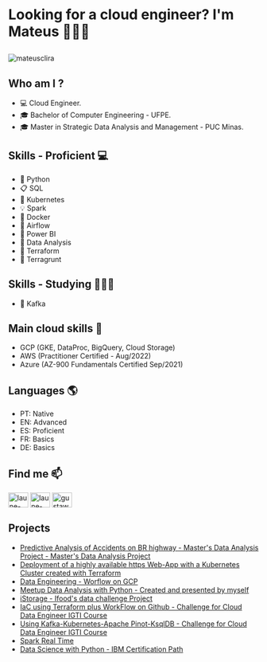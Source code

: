 # <p align="left"> Looking for a cloud engineer? I'm Mateus 👨🏻‍💻 </p>

<p align="left"> <img src="https://komarev.com/ghpvc/?username=mateusclira&label=Profile%20views&color=0e75b6&style=flat" alt="mateusclira" /> </p>

## Who am I ?
- 💻 Cloud Engineer.
- 🎓 Bachelor of Computer Engineering - UFPE.
- 🎓 Master in Strategic Data Analysis and Management - PUC Minas.


## Skills - Proficient 💻
- 🐍 Python  
- 📋 SQL 
- 💽 Kubernetes
- 💡 Spark
- 🐳 Docker 
- 🎡 Airflow
- 🧮 Power BI 
- 🎲 Data Analysis
- 💾 Terraform
- 🔭 Terragrunt

## Skills - Studying 👨🏻‍🎓
- 🔮 Kafka



## Main cloud skills 💭
- GCP (GKE, DataProc, BigQuery, Cloud Storage)
- AWS (Practitioner Certified - Aug/2022)
- Azure (AZ-900 Fundamentals Certified Sep/2021)

## Languages 🌎
- PT: Native
- EN: Advanced
- ES: Proficient
- FR: Basics
- DE: Basics
 


## Find me  📫
<p align="left">
<a href="https://linkedin.com/in/mateusclira/" target="blank"><img align="center" src="https://raw.githubusercontent.com/rahuldkjain/github-profile-readme-generator/master/src/images/icons/Social/linked-in-alt.svg" alt="laune-victor/" height="30" width="40" /></a> <a href="https://www.youtube.com/user/mateusclira/featured" target="blank"><img align="center" src="https://raw.githubusercontent.com/rahuldkjain/github-profile-readme-generator/master/src/images/icons/Social/youtube.svg" alt="laune-victor/" height="30" width="40" /></a>
<a href="https://instagram.com/mateusclira/" target="blank"><img align="center" src="https://raw.githubusercontent.com/rahuldkjain/github-profile-readme-generator/master/src/images/icons/Social/instagram.svg" alt="gustawo_b/" height="30" width="40" /></a>
</p>


## Projects 

- [Predictive Analysis of Accidents on BR highway - Master's Data Analysis Project - Master's Data Analysis Project](https://github.com/mateusclira/Projeto-de-dados-acidentes)
- [Deployment of a highly available https Web-App with a Kubernetes Cluster created with Terraform](https://github.com/mateusclira/web-app-https-deployment)
- [Data Engineering - Worflow on GCP](https://github.com/mateusclira/edc-desafio-final)
- [Meetup Data Analysis with Python - Created and presented by myself](https://github.com/mateusclira/Meetup-Analise_Dados_com_Python) 
- [iStorage - Ifood's data challenge Project](https://github.com/mateusclira/Data-Analysis-iStorage)
- [IaC using Terraform plus WorkFlow on Github - Challenge for Cloud Data Engineer IGTI Course](https://github.com/mateusclira/edc-mod1-exercise-igti)
- [Using Kafka-Kubernetes-Apache Pinot-KsqlDB - Challenge for Cloud Data Engineer IGTI Course](https://github.com/mateusclira/edc-mod2-exercise-igti)
- [Spark Real Time](https://github.com/mateusclira/spark-real-time)
- [Data Science with Python - IBM Certification Path](https://github.com/mateusclira/data-science-IBM)


<!--
**mateusclira/mateusclira** is a ✨ _special_ ✨ repository because its `README.md` (this file) appears on your GitHub profile.

Here are some ideas to get you started:

- 🔭 I’m currently working on ...
- 🌱 I’m currently learning ...
- 👯 I’m looking to collaborate on ...
- 🤔 I’m looking for help with ...
- 💬 Ask me about ...
- 📫 How to reach me: ...
- 😄 Pronouns: ...
- ⚡ Fun fact: ...
-->

